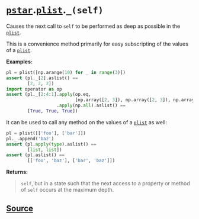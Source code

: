 # [`pstar`](./pstar.md).[`plist`](./pstar_plist.md).`_(self)`

Causes the next call to `self` to be performed as deep as possible in the [`plist`](./pstar_plist.md).

This is a convenience method primarily for easy subscripting of the values of
a [`plist`](./pstar_plist.md).

**Examples:**
```python
pl = plist([np.arange(10) for _ in range(3)])
assert (pl._[2].aslist() ==
        [2, 2, 2])
import operator as op
assert (pl._[2:4:1].apply(op.eq,
                          [np.array([2, 3]), np.array([2, 3]), np.array([2, 3])])
                   .apply(np.all).aslist() ==
        [True, True, True])
```

It can be used to call any method on the values of a [`plist`](./pstar_plist.md) as well:
```python
pl = plist([['foo'], ['bar']])
pl._.append('baz')
assert (pl.apply(type).aslist() ==
        [list, list])
assert (pl.aslist() ==
        [['foo', 'baz'], ['bar', 'baz']])
```

**Returns:**

>    `self`, but in a state such that the next access to a property or method of
>    `self` occurs at the maximum depth.



## [Source](../pstar/pstar.py#L2829-L2863)